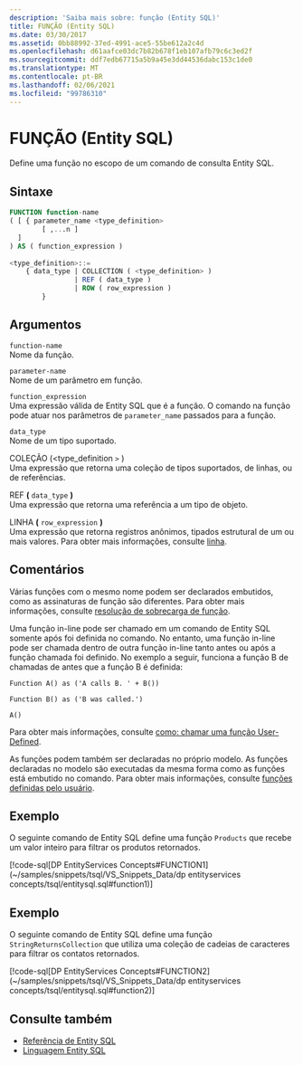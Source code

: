 ```yaml
---
description: 'Saiba mais sobre: função (Entity SQL)'
title: FUNÇÃO (Entity SQL)
ms.date: 03/30/2017
ms.assetid: 0bb88992-37ed-4991-ace5-55be612a2c4d
ms.openlocfilehash: d61aafce03dc7b82b678f1eb107afb79c6c3ed2f
ms.sourcegitcommit: ddf7edb67715a5b9a45e3dd44536dabc153c1de0
ms.translationtype: MT
ms.contentlocale: pt-BR
ms.lasthandoff: 02/06/2021
ms.locfileid: "99786310"
---
```

# <a name="function-entity-sql"></a>FUNÇÃO (Entity SQL)

Define uma função no escopo de um comando de consulta Entity SQL.  
  
## <a name="syntax"></a>Sintaxe  
  
```sql  
FUNCTION function-name  
( [ { parameter_name <type_definition>
        [ ,...n ]  
  ]  
) AS ( function_expression )
  
<type_definition>::=  
    { data_type | COLLECTION ( <type_definition> )
                | REF ( data_type )
                | ROW ( row_expression )
        }
```  
  
## <a name="arguments"></a>Argumentos  

 `function-name`  
 Nome da função.  
  
 `parameter-name`  
 Nome de um parâmetro em função.  
  
 `function_expression`  
 Uma expressão válida de Entity SQL que é a função. O comando na função pode atuar nos parâmetros de `parameter_name` passados para a função.  
  
 `data_type`  
 Nome de um tipo suportado.  
  
 COLEÇÃO (<type_definition `>` )  
 Uma expressão que retorna uma coleção de tipos suportados, de linhas, ou de referências.  
  
 REF **(** `data_type` **)**  
 Uma expressão que retorna uma referência a um tipo de objeto.  
  
 LINHA **(** `row_expression` **)**  
 Uma expressão que retorna registros anônimos, tipados estrutural de um ou mais valores. Para obter mais informações, consulte [linha](row-entity-sql.md).  
  
## <a name="remarks"></a>Comentários  

 Várias funções com o mesmo nome podem ser declarados embutidos, como as assinaturas de função são diferentes. Para obter mais informações, consulte [resolução de sobrecarga de função](function-overload-resolution-entity-sql.md).  
  
 Uma função in-line pode ser chamado em um comando de Entity SQL somente após foi definida no comando. No entanto, uma função in-line pode ser chamada dentro de outra função in-line tanto antes ou após a função chamada foi definido. No exemplo a seguir, funciona a função B de chamadas de antes que a função B é definida:  
  
 `Function A() as ('A calls B. ' + B())`  
  
 `Function B() as ('B was called.')`  
  
 `A()`  
  
 Para obter mais informações, consulte [como: chamar uma função User-Defined](/previous-versions/dotnet/netframework-4.0/dd490951(v=vs.100)).  
  
 As funções podem também ser declaradas no próprio modelo. As funções declaradas no modelo são executadas da mesma forma como as funções está embutido no comando. Para obter mais informações, consulte [funções definidas pelo usuário](user-defined-functions-entity-sql.md).  
  
## <a name="example"></a>Exemplo  

 O seguinte comando de Entity SQL define uma função `Products` que recebe um valor inteiro para filtrar os produtos retornados.  
  
 [!code-sql[DP EntityServices Concepts#FUNCTION1](~/samples/snippets/tsql/VS_Snippets_Data/dp entityservices concepts/tsql/entitysql.sql#function1)]  
  
## <a name="example"></a>Exemplo  

 O seguinte comando de Entity SQL define uma função `StringReturnsCollection` que utiliza uma coleção de cadeias de caracteres para filtrar os contatos retornados.  
  
 [!code-sql[DP EntityServices Concepts#FUNCTION2](~/samples/snippets/tsql/VS_Snippets_Data/dp entityservices concepts/tsql/entitysql.sql#function2)]  
  
## <a name="see-also"></a>Consulte também

- [Referência de Entity SQL](entity-sql-reference.md)
- [Linguagem Entity SQL](entity-sql-language.md)
